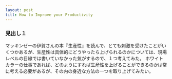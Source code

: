 ```yaml
---
layout: post
titl: How to Improve your Productivity
---
```


 ### 見出し１

マッキンゼーの伊賀さんの本『生産性』を読んで、とても刺激を受けたことがいくつかあるが、生産性は具体的にどうやったら上げられるのかについては、現場レベルの目線では書いていなかった気がするので、１つ考えてみた。
ホワイトカラーの仕事であれば、どのようにすれば生産性を上げることができるのかは常に考える必要があるが、その内の身近な方法の一つを取り上げてみたい。
